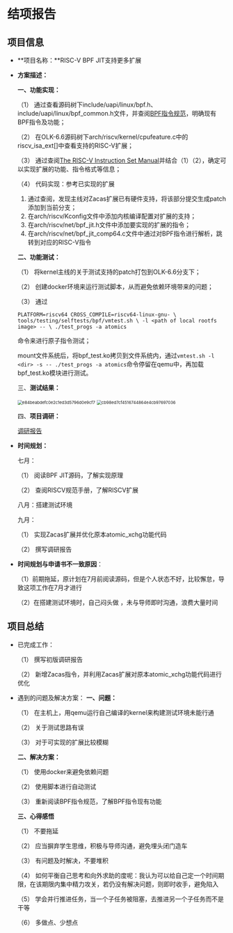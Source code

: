 # 结项报告

## 项目信息

- **项目名称：**RISC-V BPF JIT支持更多扩展

- **方案描述：**

  **一、功能实现：**

  （1） 通过查看源码树下include/uapi/linux/bpf.h、include/uapi/linux/bpf_common.h文件，并查阅[BPF指令规范](https://www.kernel.org/doc/html/latest/bpf/standardization/instruction-set.html#documentation-conventions)，明确现有BPF指令及功能；

  （2） 在OLK-6.6源码树下arch/riscv/kernel/cpufeature.c中的riscv_isa_ext[]中查看支持的RISC-V扩展；

  （3） 通过查阅[The RISC-V Instruction Set Manual](https://riscv.org/technical/specifications/)并结合（1）（2），确定可以实现扩展的功能、指令格式等信息；

  （4） 代码实现：参考已实现的扩展

  1. 通过查阅，发现主线对Zacas扩展已有硬件支持，将该部分提交生成patch添加到当前分支；
  2. 在arch/riscv/Kconfig文件中添加内核编译配置对扩展的支持；
  3. 在arch/riscv/net/bpf_jit.h文件中添加要实现的扩展的指令；
  4. 在arch/riscv/net/bpf_jit_comp64.c文件中通过对BPF指令进行解析，跳转到对应的RISC-V指令

  

  **二、功能测试：**

  （1） 将kernel主线的关于测试支持的patch打包到OLK-6.6分支下；

  （2） 创建docker环境来运行测试脚本，从而避免依赖环境带来的问题；

  （3） 通过

  ``PLATFORM=riscv64 CROSS_COMPILE=riscv64-linux-gnu- \
      tools/testing/selftests/bpf/vmtest.sh \
  	-l <path of local rootfs image> -- \
          ./test_progs -a atomics``

  命令来进行原子指令测试；

  mount文件系统后，将bpf_test.ko拷贝到文件系统内，通过``vmtest.sh -l <dir> -s -- ./test_progs -a atomics``命令停留在qemu中，再加载bpf_test.ko模块进行测试。

  

  三、**测试结果：**

  <img src="D:\Application\WeChat\Download\WeChat Files\wxid_7uj34od0rg5322\FileStorage\Temp\e84beabdefc0e2c1ed3d5796d0e9cf7.png" alt="e84beabdefc0e2c1ed3d5796d0e9cf7" style="zoom:67%;" />

  <img src="D:\Application\WeChat\Download\WeChat Files\wxid_7uj34od0rg5322\FileStorage\Temp\cb98ed7cf4516744864e4cb97697036.png" alt="cb98ed7cf4516744864e4cb97697036" style="zoom:67%;" />

  

  四、**项目调研：** 

  [调研报告](https://github.com/AkiraSendow/RISC-V-BPF-JIT-OSPP-/blob/main/docs/调研报告.md)

  

- **时间规划：**

  七月：

  （1） 阅读BPF JIT源码，了解实现原理

  （2） 查阅RISCV规范手册，了解RISCV扩展
  
  八月：搭建测试环境
  
  九月：
  
  （1） 实现Zacas扩展并优化原本atomic_xchg功能代码
  
  （2） 撰写调研报告
  
- **时间规划与申请书不一致原因**：

  （1）前期拖延，原计划在7月前阅读源码，但是个人状态不好，比较懈怠，导致这项工作在7月才进行

  （2）在搭建测试环境时，自己闷头做 ，未与导师即时沟通，浪费大量时间

## 项目总结

- 已完成工作：
  
  （1） 撰写初版调研报告
  
  （2） 新增Zacas指令，并利用Zacas扩展对原本atomic_xchg功能代码进行优化
  
  
  
- 遇到的问题及解决方案：
  **一、问题：**
  
  （1） 在主机上，用qemu运行自己编译的kernel来构建测试环境未能行通
  
  （2） 关于测试思路有误
  
  （3） 对于可实现的扩展比较模糊
  
  **二、解决方案：**
  
  （1） 使用docker来避免依赖问题
  
  （2） 使用脚本进行自动测试
  
  （3） 重新阅读BPF指令规范，了解BPF指令现有功能
  
  **三、心得感悟**
  
  （1） 不要拖延
  
  （2） 应当摒弃学生思维，积极与导师沟通，避免埋头闭门造车
  
  （3） 有问题及时解决，不要堆积
  
  （4） 如何平衡自己思考和向外求助的度呢：我认为可以给自己定一个时间期限，在该期限内集中精力攻关，若仍没有解决问题，则即时收手，避免陷入
  
  （5） 学会并行推进任务，当一个子任务被阻塞，去推进另一个子任务而不是干等
  
  （6） 多做点、少想点
  
  
  
  



































